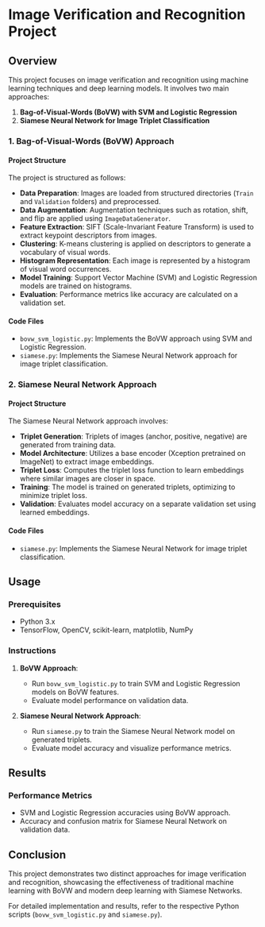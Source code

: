 # Image Verification and Recognition Project

## Overview

This project focuses on image verification and recognition using machine learning techniques and deep learning models. It involves two main approaches:

1. **Bag-of-Visual-Words (BoVW) with SVM and Logistic Regression**
2. **Siamese Neural Network for Image Triplet Classification**

### 1. Bag-of-Visual-Words (BoVW) Approach

#### Project Structure

The project is structured as follows:
- **Data Preparation**: Images are loaded from structured directories (`Train` and `Validation` folders) and preprocessed.
- **Data Augmentation**: Augmentation techniques such as rotation, shift, and flip are applied using `ImageDataGenerator`.
- **Feature Extraction**: SIFT (Scale-Invariant Feature Transform) is used to extract keypoint descriptors from images.
- **Clustering**: K-means clustering is applied on descriptors to generate a vocabulary of visual words.
- **Histogram Representation**: Each image is represented by a histogram of visual word occurrences.
- **Model Training**: Support Vector Machine (SVM) and Logistic Regression models are trained on histograms.
- **Evaluation**: Performance metrics like accuracy are calculated on a validation set.

#### Code Files
- `bovw_svm_logistic.py`: Implements the BoVW approach using SVM and Logistic Regression.
- `siamese.py`: Implements the Siamese Neural Network approach for image triplet classification.

### 2. Siamese Neural Network Approach

#### Project Structure

The Siamese Neural Network approach involves:
- **Triplet Generation**: Triplets of images (anchor, positive, negative) are generated from training data.
- **Model Architecture**: Utilizes a base encoder (Xception pretrained on ImageNet) to extract image embeddings.
- **Triplet Loss**: Computes the triplet loss function to learn embeddings where similar images are closer in space.
- **Training**: The model is trained on generated triplets, optimizing to minimize triplet loss.
- **Validation**: Evaluates model accuracy on a separate validation set using learned embeddings.

#### Code Files
- `siamese.py`: Implements the Siamese Neural Network for image triplet classification.

## Usage

### Prerequisites
- Python 3.x
- TensorFlow, OpenCV, scikit-learn, matplotlib, NumPy

### Instructions
1. **BoVW Approach**:
   - Run `bovw_svm_logistic.py` to train SVM and Logistic Regression models on BoVW features.
   - Evaluate model performance on validation data.

2. **Siamese Neural Network Approach**:
   - Run `siamese.py` to train the Siamese Neural Network model on generated triplets.
   - Evaluate model accuracy and visualize performance metrics.

## Results

### Performance Metrics
- SVM and Logistic Regression accuracies using BoVW approach.
- Accuracy and confusion matrix for Siamese Neural Network on validation data.

## Conclusion

This project demonstrates two distinct approaches for image verification and recognition, showcasing the effectiveness of traditional machine learning with BoVW and modern deep learning with Siamese Networks.

For detailed implementation and results, refer to the respective Python scripts (`bovw_svm_logistic.py` and `siamese.py`).


